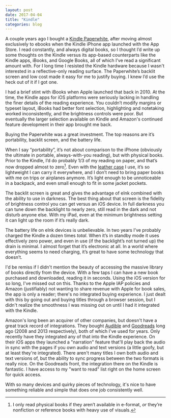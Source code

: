 ```yaml
---
layout: post
date: 2017-04-04
title: "Kindle"
categories: blog
---
```


A couple years ago I bought a [Kindle Paperwhite](https://www.amazon.com/Amazon-Kindle-Paperwhite-6-Inch-4GB-eReader/dp/B00OQVZDJM/), after moving almost exclusively to ebooks when the Kindle iPhone app launched with the App Store. I read constantly, and always digital books, so I thought I’d write up some thoughts on the Kindle versus its app-based counterparts like the Kindle apps, iBooks, and Google Books, all of which I’ve read a significant amount with. For I long time I resisted the Kindle hardware because I wasn't interested in a reflective-only reading surface. The Paperwhite’s backlit screen and low cost made it easy for me to justify buying. I knew I’d use the heck out of it if I got one.

I had a brief stint with iBooks when Apple launched that back in 2010. At the time, the Kindle apps for iOS platforms were seriously lacking in handling the finer details of the reading experience. You couldn’t modify margins or typeset layout, iBooks had better font selection, highlighting and notetaking worked inconsistently, and the brightness controls were poor. But eventually the larger selection available on Kindle and Amazon's continued feature development in their app brought me back.

Buying the Paperwhite was a great investment. The top reasons are it’s portability, backlit screen, and the battery life.

When I say “portability”, it’s not about comparison to the iPhone (obviously the ultimate in portable, always-with-you reading), but with physical books. Prior to the Kindle, I’d do probably 1/3 of my reading on paper, and that’s now dropped almost to zero[^paperbooks]. Even with the [leather case](https://www.amazon.com/Amazon-Kindle-Paperwhite-Leather-Black/dp/B007R5YFS4/) I use, it’s so lightweight I can carry it everywhere, and I don’t need to bring paper books with me on trips or airplanes anymore. It’s light enough to be unnoticeable in a backpack, and even small enough to fit in some jacket pockets.

The backlit screen is great and gives the advantage of eInk combined with the ability to use in darkness. The best thing about that screen is the fidelity of brightness control you can get versus an iOS device. In full darkness you can tune down the backlight to nearly zero, still read in the dark and not disturb anyone else. With my iPad, even at the minimum brightness setting it can light up the room if it’s really dark.

The battery life on eInk devices is unbelievable. In two years I’ve probably charged the Kindle a dozen times _total_. When it’s in standby mode it uses effectively zero power, and even in use (if the backlight’s not turned up) the drain is minimal. I almost forget that it’s electronic at all. In a world where everything seems to need charging, it’s great to have some technology that doesn’t.

I'd be remiss if I didn't mention the beauty of accessing the massive library of books directly from the device. With a few taps I can have a new book purchased and downloaded, reading it in seconds. Using the iOS version for so long, I've missed out on this. Thanks to the Apple IAP policies and Amazon (justifiably) not wanting to share revenue with Apple for book sales, the app is only a reader; there's no integrated buying experience. I just dealt with this by going out and buying titles through a browser session, but I didn't realize the smoothness I was missing out on until I had it integrated with the Kindle.

Amazon's long been an acquirer of other companies, but doesn't have a great track record of integrations. They bought [Audible](http://www.audible.com/) and [Goodreads](http://www.goodreads.com/) long ago (2008 and 2013 respectively), both of which I've used for years. Only recently have they integrated any of that into the Kindle experience. On their iOS apps they launched a "narration" feature that'll play back the audio in sync with the pages if you own audio and text versions (a little goofy, but at least they're integrated). There aren't many titles I own both audio and text versions of, but the ability to sync progress between the two formats is really nice. On the Goodreads front, the integration there on the Kindle is fantastic. I have access to my "want to read" list right on the home screen for quick access.

With so many devices and quirky pieces of technology, it's nice to have something reliable and simple that does one job consistently well.

[^paperbooks]: I only read physical books if they aren’t available in e-format, _or_ they’re nonfiction or reference books with heavy use of visuals.
